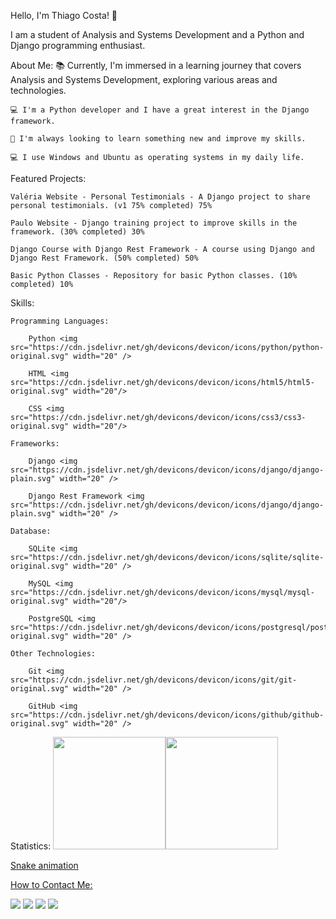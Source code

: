 Hello, I'm Thiago Costa! 👋

I am a student of Analysis and Systems Development and a Python and Django programming enthusiast.
<div>
    About Me:
    📚 Currently, I'm immersed in a learning journey that covers Analysis and Systems Development, exploring various areas and technologies.
    
    💻 I'm a Python developer and I have a great interest in the Django framework.
    
    🌱 I'm always looking to learn something new and improve my skills.
    
    💻 I use Windows and Ubuntu as operating systems in my daily life.

</div>
<div>
Featured Projects:

    Valéria Website - Personal Testimonials - A Django project to share personal testimonials. (v1 75% completed) 75%

    Paulo Website - Django training project to improve skills in the framework. (30% completed) 30%

    Django Course with Django Rest Framework - A course using Django and Django Rest Framework. (50% completed) 50%

    Basic Python Classes - Repository for basic Python classes. (10% completed) 10%

</div>
<div>
Skills:
  <div>

    Programming Languages:

        Python <img src="https://cdn.jsdelivr.net/gh/devicons/devicon/icons/python/python-original.svg" width="20" />

        HTML <img src="https://cdn.jsdelivr.net/gh/devicons/devicon/icons/html5/html5-original.svg" width="20"/>

        CSS <img src="https://cdn.jsdelivr.net/gh/devicons/devicon/icons/css3/css3-original.svg" width="20"/>

  </div>
  <div>

    Frameworks:

        Django <img src="https://cdn.jsdelivr.net/gh/devicons/devicon/icons/django/django-plain.svg" width="20" />

        Django Rest Framework <img src="https://cdn.jsdelivr.net/gh/devicons/devicon/icons/django/django-plain.svg" width="20" />

  </div>
  <div>

    Database:

        SQLite <img src="https://cdn.jsdelivr.net/gh/devicons/devicon/icons/sqlite/sqlite-original.svg" width="20" />

        MySQL <img src="https://cdn.jsdelivr.net/gh/devicons/devicon/icons/mysql/mysql-original.svg" width="20"/>

        PostgreSQL <img src="https://cdn.jsdelivr.net/gh/devicons/devicon/icons/postgresql/postgresql-original.svg" width="20" />

  </div>
  <div>

    Other Technologies:

        Git <img src="https://cdn.jsdelivr.net/gh/devicons/devicon/icons/git/git-original.svg" width="20" />

        GitHub <img src="https://cdn.jsdelivr.net/gh/devicons/devicon/icons/github/github-original.svg" width="20" />

  </div>
</div>
<div>
Statistics:
  <a href="https://github.com/ThiagoCostaD">
  <img loading="lazy" height="180em" src="https://github-readme-stats.vercel.app/api/top-langs/?username=ThiagoCostaD&layout=compact&langs_count=7&theme=dracula"/><img loading="lazy" height="180em" src="https://github-readme-stats.vercel.app/api?username=ThiagoCostaD&show_icons=true&theme=dracula&include_all_commits=true&count_private=true"/>

Snake animation
</div>
How to Contact Me:
<div>

<a href="https://www.youtube.com/channel/UC_6vnFWiuP_fKq5P0ApCcGg" target="_blank"><img loading="lazy" src="https://img.shields.io/badge/YouTube-FF0000?style=for-the-badge&logo=youtube&logoColor=white" target="_blank"></a>
<a href = "mailto:thiagoocdiniz@gmail.com"><img loading="lazy" src="https://img.shields.io/badge/Gmail-D14836?style=for-the-badge&logo=gmail&logoColor=white" target="_blank"></a>
<a href="https://www.linkedin.com/in/thiagocostadiniz/" target="_blank"><img loading="lazy" src="https://img.shields.io/badge/-LinkedIn-%230077B5?style=for-the-badge&logo=linkedin&logoColor=white" target="_blank"></a>
<a href="https://twitter.com/CostaThiagoD" target="_blanck"><img loading="lazy" src="https://img.shields.io/badge/Twitter-1DA1F2?style=for-the-badge&logo=twitter&logoColor=white" target="_blank"><a>
<!--<a href="ttps://www.instagram.com/thiagocostadiniz/" target="_blank"><img loading="lazy" src="https://img.shields.io/badge/-Instagram-%23E4405F?style=for-the-badge&logo=instagram&logoColor=white" target="_blank"></a> -->
</div>
